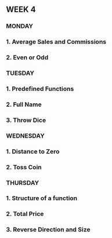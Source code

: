 ## WEEK 4

### MONDAY
### 1. Average Sales and Commissions

### 2. Even or Odd


### TUESDAY

### 1. Predefined Functions
### 2. Full Name
### 3. Throw Dice

### WEDNESDAY 
### 1. Distance to Zero
### 2. Toss Coin

### THURSDAY
### 1. Structure of a function
### 2. Total Price
### 3. Reverse Direction and Size

